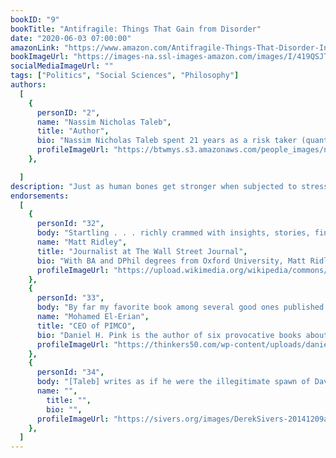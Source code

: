 ```yaml
---
bookID: "9"
bookTitle: "Antifragile: Things That Gain from Disorder"
date: "2020-06-03 07:00:00"
amazonLink: "https://www.amazon.com/Antifragile-Things-That-Disorder-Incerto/dp/0812979680"
bookImageUrl: "https://images-na.ssl-images-amazon.com/images/I/419QSJTZ+bL._SX322_BO1,204,203,200_.jpg"
socialMediaImageUrl: ""
tags: ["Politics", "Social Sciences", "Philosophy"]
authors:
  [
    {
      personID: "2",
      name: "Nassim Nicholas Taleb",
      title: "Author",
      bio: "Nassim Nicholas Taleb spent 21 years as a risk taker (quantitative  trader) before becoming a researcher in philosophical, mathematical and (mostly) practical problems with probability. Taleb is the author of a multivolume essay, the Incerto (The Black Swan, Fooled by Randomness, Antifragile, and Skin in the Game) covering broad facets of uncertainty. It has been published  into 41 languages.In addition to his trader life, Taleb has also written, as a backup of the Incerto, more than 70 scholarly papers in mathematical statistics, quantitative finance, statistical physics, philosophy, ethics, economics, & international affairs, around the notion of risk and probability  (grouped in the Technical Incerto ).  Taleb is currently Distinguished Professor of Risk Engineering at NYU's Tandon School of Engineering (only a quarter time position). His current focus is on the properties of systems that can handle disorder (antifragile).Taleb refuses all honors and anything that 'turns knowledge into a spectator sport'",
      profileImageUrl: "https://btwmys.s3.amazonaws.com/people_images/nassim-nicholas-taleb.png",
	},

  ]
description: "Just as human bones get stronger when subjected to stress and tension, and rumors or riots intensify when someone tries to repress them, many things in life benefit from stress, disorder, volatility, and turmoil. What Taleb has identified and calls 'antifragile' is that category of things that not only gain from chaos but need it in order to survive and flourish. "
endorsements:
  [
    {
      personId: "32",
      body: "Startling . . . richly crammed with insights, stories, fine phrases and intriguing asides . . . I will have to read it again. And again.",
      name: "Matt Ridley",
	  title: "Journalist at The Wall Street Journal",
	  bio: "With BA and DPhil degrees from Oxford University, Matt Ridley worked for the Economist for nine years as science editor, Washington correspondent and American editor, before becoming a self-employed writer and businessman. He was founding chairman of the International Centre for Life in Newcastle.",
      profileImageUrl: "https://upload.wikimedia.org/wikipedia/commons/2/2c/Official_portrait_of_Viscount_Ridley_crop_2.jpg",
	},
	{
      personId: "33",
      body: "By far my favorite book among several good ones published in 2012. In addition to being an enjoyable and interesting read, Taleb’s new book advances general understanding of how different systems operate, the great variation in how they respond to unthinkables, and how to make them more adaptable and agile. His systemic insights extend very well to company-specific operational issues—from ensuring that mistakes provide a learning process to the importance of ensuring sufficient transparency to the myriad of specific risk issues.",
      name: "Mohamed El-Erian",
	  title: "CEO of PIMCO",
	  bio: "Daniel H. Pink is the author of six provocative books about business and human behavior. Dan's books have won multiple awards, have been translated into 40 languages, and have sold more than three million copies. He lives in Washington, DC, with his family.",
      profileImageUrl: "https://thinkers50.com/wp-content/uploads/daniel-pink.jpg",
	},
	{
      personId: "34",
      body: "[Taleb] writes as if he were the illegitimate spawn of David Hume and Rev. Bayes, with some DNA mixed in from Norbert Weiner and Laurence Sterne. Taleb is writing original stuff—not only within the management space but for readers of any literature—and ...  you will learn more about more things from this book and be challenged in more ways than by any other book you have read this year. Trust me on this.",
      name: "",
	    title: "",
	    bio: "",
      profileImageUrl: "https://sivers.org/images/DerekSivers-20141209a-1853.jpg",
	},
  ]
---
```

